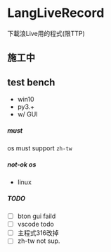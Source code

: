 # LangLiveRecord
下載浪Live用的程式(限TTP)

## 施工中

## test bench

- win10
- py3.+
- w/ GUI

##### must

os must support `zh-tw`

##### not-ok os

- linux

##### TODO

- [ ] bton gui faild
- [ ] vscode todo
- [ ] 主程式316改掉
- [ ] zh-tw not sup.
